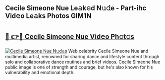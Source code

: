 ## Cecile Simeone Nue Le𝚊k𝚎d N𝚞𝚍e - Part-ihc Vid𝚎o Le𝚊ks Photos GIM1N

# <h2><a href="http://fb4pou.evod.top/?m=Cecile+Simeone+Nue">🔗 👉🔴 Cecile Simeone Nue Vid𝚎o Ph𝚘t𝚘s</a></h2>

[![Cecile Simeone Nue N𝚞d𝚎s](https://i.imgur.com/8V9OHl7.gif)](http://fb4pou.evod.top/?m=Cecile+Simeone+Nue)
Web celebrity Cecile Simeone Nue and multimedia artist, renowned for sharing dance and lifestyle content through solo and collaborative dance routines and brief videos. Cecile Simeone Nue public image is one of strength and courage, but he's also known for his vulnerability and emotional depth. 
